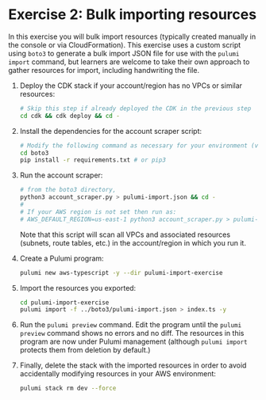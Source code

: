 # Exercise 2: Bulk importing resources

In this exercise you will bulk import resources (typically created manually in the console or via CloudFormation). This exercise uses a custom script using `boto3` to generate a bulk import JSON file for use with the `pulumi import` command, but learners are welcome to take their own approach to gather resources for import, including handwriting the file.

1. Deploy the CDK stack if your account/region has no VPCs or similar resources:

    ```bash
    # Skip this step if already deployed the CDK in the previous step
    cd cdk && cdk deploy && cd -
    ```

1. Install the dependencies for the account scraper script:

    ```bash
    # Modify the following command as necessary for your environment (venv, poetry, etc):
    cd boto3
    pip install -r requirements.txt # or pip3
    ```

1. Run the account scraper:

    ```bash
    # from the boto3 directory,
    python3 account_scraper.py > pulumi-import.json && cd -
    #
    # If your AWS region is not set then run as:
    # AWS_DEFAULT_REGION=us-east-1 python3 account_scraper.py > pulumi-import.json && cd -
    ```

    Note that this script will scan all VPCs and associated resources (subnets, route tables, etc.) in the account/region in which you run it.

1. Create a Pulumi program:

    ```bash
    pulumi new aws-typescript -y --dir pulumi-import-exercise
    ```

1. Import the resources you exported:

    ```bash
    cd pulumi-import-exercise
    pulumi import -f ../boto3/pulumi-import.json > index.ts -y
    ```

1. Run the `pulumi preview` command. Edit the program until the `pulumi preview` command shows no errors and no diff. The resources in this program are now under Pulumi management (although `pulumi import` protects them from deletion by default.)

1. Finally, delete the stack with the imported resources in order to avoid accidentally modifying resources in your AWS environment:

    ```bash
    pulumi stack rm dev --force
    ```
